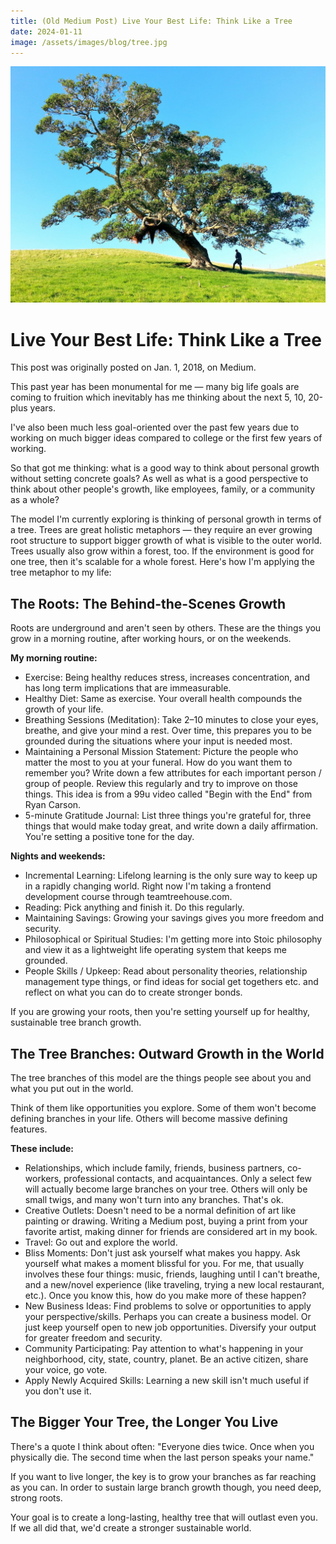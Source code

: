 ```yaml
---
title: (Old Medium Post) Live Your Best Life: Think Like a Tree
date: 2024-01-11
image: /assets/images/blog/tree.jpg
---
```


<img src="/assets/images/blog/tree.jpg" alt="Think Like a Tree" class="blog-image">

# Live Your Best Life: Think Like a Tree

This post was originally posted on Jan. 1, 2018, on Medium.

This past year has been monumental for me — many big life goals are coming to fruition which inevitably has me thinking about the next 5, 10, 20-plus years.

I've also been much less goal-oriented over the past few years due to working on much bigger ideas compared to college or the first few years of working.

So that got me thinking: what is a good way to think about personal growth without setting concrete goals? As well as what is a good perspective to think about other people's growth, like employees, family, or a community as a whole?

The model I'm currently exploring is thinking of personal growth in terms of a tree. Trees are great holistic metaphors — they require an ever growing root structure to support bigger growth of what is visible to the outer world. Trees usually also grow within a forest, too. If the environment is good for one tree, then it's scalable for a whole forest.
Here's how I'm applying the tree metaphor to my life:

## The Roots: The Behind-the-Scenes Growth

Roots are underground and aren't seen by others. These are the things you grow in a morning routine, after working hours, or on the weekends.

**My morning routine:**
- Exercise: Being healthy reduces stress, increases concentration, and has long term implications that are immeasurable.
- Healthy Diet: Same as exercise. Your overall health compounds the growth of your life.
- Breathing Sessions (Meditation): Take 2–10 minutes to close your eyes, breathe, and give your mind a rest. Over time, this prepares you to be grounded during the situations where your input is needed most.
- Maintaining a Personal Mission Statement: Picture the people who matter the most to you at your funeral. How do you want them to remember you? Write down a few attributes for each important person / group of people. Review this regularly and try to improve on those things. This idea is from a 99u video called "Begin with the End" from Ryan Carson.
- 5-minute Gratitude Journal: List three things you're grateful for, three things that would make today great, and write down a daily affirmation. You're setting a positive tone for the day.

**Nights and weekends:**
- Incremental Learning: Lifelong learning is the only sure way to keep up in a rapidly changing world. Right now I'm taking a frontend development course through teamtreehouse.com.
- Reading: Pick anything and finish it. Do this regularly.
- Maintaining Savings: Growing your savings gives you more freedom and security.
- Philosophical or Spiritual Studies: I'm getting more into Stoic philosophy and view it as a lightweight life operating system that keeps me grounded.
- People Skills / Upkeep: Read about personality theories, relationship management type things, or find ideas for social get togethers etc. and reflect on what you can do to create stronger bonds.

If you are growing your roots, then you're setting yourself up for healthy, sustainable tree branch growth.

## The Tree Branches: Outward Growth in the World
The tree branches of this model are the things people see about you and what you put out in the world.

Think of them like opportunities you explore. Some of them won't become defining branches in your life. Others will become massive defining features.

**These include:**
- Relationships, which include family, friends, business partners, co-workers, professional contacts, and acquaintances. Only a select few will actually become large branches on your tree. Others will only be small twigs, and many won't turn into any branches. That's ok.
- Creative Outlets: Doesn't need to be a normal definition of art like painting or drawing. Writing a Medium post, buying a print from your favorite artist, making dinner for friends are considered art in my book.
- Travel: Go out and explore the world.
- Bliss Moments: Don't just ask yourself what makes you happy. Ask yourself what makes a moment blissful for you. For me, that usually involves these four things: music, friends, laughing until I can't breathe, and a new/novel experience (like traveling, trying a new local restaurant, etc.). Once you know this, how do you make more of these happen?
- New Business Ideas: Find problems to solve or opportunities to apply your perspective/skills. Perhaps you can create a business model. Or just keep yourself open to new job opportunities. Diversify your output for greater freedom and security.
- Community Participating: Pay attention to what's happening in your neighborhood, city, state, country, planet. Be an active citizen, share your voice, go vote.
- Apply Newly Acquired Skills: Learning a new skill isn't much useful if you don't use it.

## The Bigger Your Tree, the Longer You Live
There's a quote I think about often: "Everyone dies twice. Once when you physically die. The second time when the last person speaks your name."

If you want to live longer, the key is to grow your branches as far reaching as you can. In order to sustain large branch growth though, you need deep, strong roots.

Your goal is to create a long-lasting, healthy tree that will outlast even you. If we all did that, we'd create a stronger sustainable world.